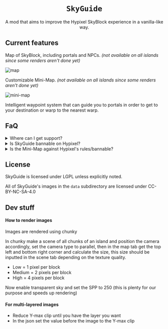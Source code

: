 <div align="center">
  
# `SkyGuide`
A mod that aims to improve the Hypixel SkyBlock experience in a vanilla-like way.
  
</div>

## Current features
Map of SkyBlock, including portals and NPCs. *(not available on all islands since some renders aren't done yet)*

![map](https://user-images.githubusercontent.com/67508414/215343618-6c0f6818-df33-4d21-a63d-1927f8e4ec4d.png)

Customizable Mini-Map. *(not available on all islands since some renders aren't done yet)*

![mini-map](https://user-images.githubusercontent.com/67508414/215343639-fd39c6f8-244f-469c-857a-72816dda9815.png)

Intelligent waypoint system that can guide you to portals in order to get to your destination or warp to the nearest
warp.

## FaQ

<details>
    <summary>Where can I get support?</summary>
  
**Support is available in our [Discord server](https://discord.gg/XtAuqsJWby).**

</details>

<details>
    <summary>Is SkyGuide bannable on Hypixel?</summary>

**No**, it should not be bannable in its current state. __Though with all mods, it is and always will be "use at your own risk"!__

</details>

<details>
    <summary>Is the Mini-Map against Hypixel's rules/bannable?</summary>

Due to Hypixel's vague rules regarding client modifications it is hard to say for certain and this mod stays use at your
own risk but **I do not believe the mini-map is against the rules**, here is my reasoning:

The mini-maps Hypixel is saying are not allowed take their data straight from the world and display it on your HUD,
while SkyGuide's mini-map uses pre-rendered images. This is important because Hypixel states the following in their rules:
> a general rule of thumb is that any modification which provides any significant advantage to the players in any of our games - even if not in the specific game you are playing - using them anywhere on our server will be against our rules.

So a normal mini-map doesn't provide an unfair advantage in SkyBlock, but it does in some pvp games, especially if it 
has an entity radar. SkyGuide's mini-map uses pre rendered images and hence doesn't work in any games other than 
SkyBlock. So SkyGuide's mini-map cannot provide an unfair advantage anywhere on the Hypixel network.

</details>

## License
SkyGuide is licensed under LGPL unless explicitly noted.

All of SkyGuide's images in the `data` subdirectory are licensed under CC-BY-NC-SA-4.0

## Dev stuff

#### How to render images

Images are rendered using chunky

In chunky make a scene of all chunks of an island and position the camera accordingly,
set the camera type to parallel, then in the map tab get the top left and bottom right corner and calculate the size,
this size should be inputted in the scene tab depending on the texture quality.

- Low = 1 pixel per block
- Medium = 2 pixels per block
- High = 4 pixels per block

Now enable transparent sky and set the SPP to 250 (this is plenty for our purpose and speeds up rendering)

#### For multi-layered images

- Reduce Y-max clip until you have the layer you want
- In the json set the value before the image to the Y-max clip
